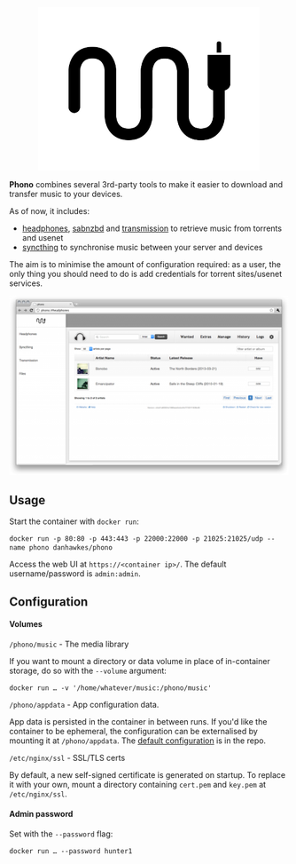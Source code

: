 
<p align="center" >
  <img src="docs/icon.png" alt="Phono logo">
</p>

__Phono__ combines several 3rd-party tools to make it easier to download and transfer music to your devices.

As of now, it includes:

* [headphones](1), [sabnzbd](2) and [transmission](3) to retrieve music from torrents and usenet
* [syncthing](4) to synchronise music between your server and devices

The aim is to minimise the amount of configuration required: as a user, the only thing you should need to do is add credentials for torrent sites/usenet services.

<p align="center" >
  <img src="docs/screenshot.png" alt="Screenshot">
</p>

## Usage

Start the container with `docker run`:

    docker run -p 80:80 -p 443:443 -p 22000:22000 -p 21025:21025/udp --name phono danhawkes/phono

Access the web UI at `https://<container ip>/`. The default username/password is `admin:admin`.

## Configuration

#### Volumes

`/phono/music` - The media library  

If you want to mount a directory or data volume in place of in-container storage, do so with the `--volume` argument:  

    docker run … -v '/home/whatever/music:/phono/music'

`/phono/appdata` - App configuration data.

App data is persisted in the container in between runs. If you'd like the container to be ephemeral, the configuration can be externalised by mounting it at `/phono/appdata`. The [default configuration](5) is in the repo.

`/etc/nginx/ssl` - SSL/TLS certs

By default, a new self-signed certificate is generated on startup. To replace it with your own, mount a directory containing `cert.pem` and `key.pem` at `/etc/nginx/ssl`.

#### Admin password

Set with the `--password` flag:

    docker run … --password hunter1

[1]: https://github.com/rembo10/headphones
[2]: http://sabnzbd.org/
[3]: http://www.transmissionbt.com/
[4]: https://syncthing.net/
[5]: https://github.com/danhawkes/phono/tree/master/appdata
